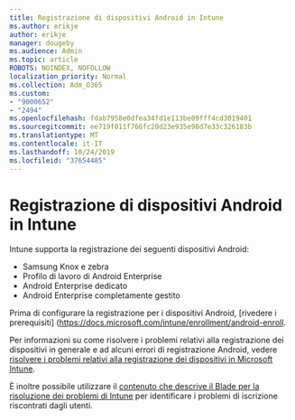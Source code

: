 ```yaml
---
title: Registrazione di dispositivi Android in Intune
ms.author: erikje
author: erikje
manager: dougeby
ms.audience: Admin
ms.topic: article
ROBOTS: NOINDEX, NOFOLLOW
localization_priority: Normal
ms.collection: Adm_O365
ms.custom:
- "9000652"
- "2494"
ms.openlocfilehash: fdab7958e0dfea34fd1e113be09fff4cd3019401
ms.sourcegitcommit: ee719f011f766fc20d23e935e98d7e33c326183b
ms.translationtype: MT
ms.contentlocale: it-IT
ms.lasthandoff: 10/24/2019
ms.locfileid: "37654485"
---
```

# <a name="enrolling-android-devices-into-intune"></a>Registrazione di dispositivi Android in Intune

Intune supporta la registrazione dei seguenti dispositivi Android:
- Samsung Knox e zebra
- Profilo di lavoro di Android Enterprise
- Android Enterprise dedicato
- Android Enterprise completamente gestito

Prima di configurare la registrazione per i dispositivi Android, [rivedere i prerequisiti] (https://docs.microsoft.com/intune/enrollment/android-enroll.

Per informazioni su come risolvere i problemi relativi alla registrazione dei dispositivi in generale e ad alcuni errori di registrazione Android, vedere [risolvere i problemi relativi alla registrazione dei dispositivi in Microsoft Intune](https://docs.microsoft.com/intune/enrollment/troubleshoot-device-enrollment-in-intune).

È inoltre possibile utilizzare il [contenuto che descrive il Blade per la risoluzione dei problemi di Intune](https://docs.microsoft.com/intune/fundamentals/help-desk-operators) per identificare i problemi di iscrizione riscontrati dagli utenti.





